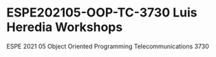 # ESPE202105-OOP-TC-3730 Luis Heredia Workshops
ESPE 2021 05 Object Oriented Programming Telecommunications 3730
